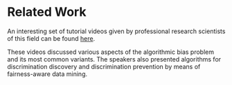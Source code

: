 # Related Work

An interesting set of tutorial videos given by professional research scientists of this field can be found 
[here](http://francescobonchi.com/algorithmic_bias_tutorial.html). 

These videos discussed various aspects of the algorithmic bias problem and its most common variants. 
The speakers also presented algorithms for discrimination discovery and discrimination
prevention by means of fairness-aware data mining.

